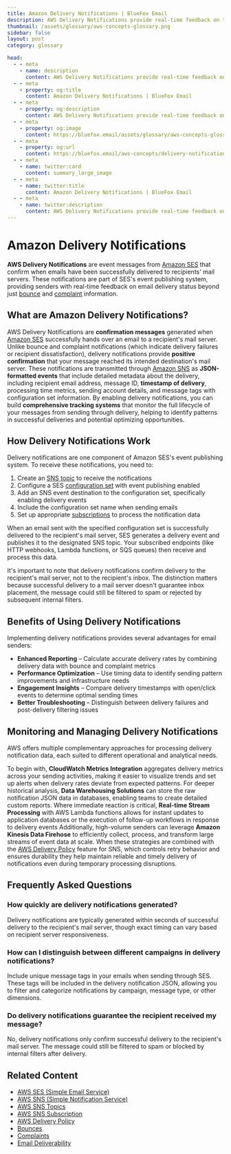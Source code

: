```yaml
---
title: Amazon Delivery Notifications | BlueFox Email
description: AWS Delivery Notifications provide real-time feedback on the status of emails sent through Amazon SES, allowing senders to track successful deliveries and adjust sending strategies accordingly.
thumbnail: /assets/glossary/aws-concepts-glossary.png
sidebar: false
layout: post
category: glossary

head:
  - - meta
    - name: description
      content: AWS Delivery Notifications provide real-time feedback on the status of emails sent through Amazon SES, allowing senders to track successful deliveries and adjust sending strategies accordingly.
  - - meta
    - property: og:title
      content: Amazon Delivery Notifications | BlueFox Email
  - - meta
    - property: og:description
      content: AWS Delivery Notifications provide real-time feedback on the status of emails sent through Amazon SES, allowing senders to track successful deliveries and adjust sending strategies accordingly.
  - - meta
    - property: og:image
      content: https://bluefox.email/assets/glossary/aws-concepts-glossary.png
  - - meta
    - property: og:url
      content: https://bluefox.email/aws-concepts/delivery-notifications
  - - meta
    - name: twitter:card
      content: summary_large_image
  - - meta
    - name: twitter:title
      content: Amazon Delivery Notifications | BlueFox Email
  - - meta
    - name: twitter:description
      content: AWS Delivery Notifications provide real-time feedback on the status of emails sent through Amazon SES, allowing senders to track successful deliveries and adjust sending strategies accordingly.
---
```

<GlossaryNavigation/>

# Amazon Delivery Notifications

**AWS Delivery Notifications** are event messages from [Amazon SES](/aws-concepts/ses) that confirm when emails have been successfully delivered to recipients' mail servers. These notifications are part of SES's event publishing system, providing senders with real-time feedback on email delivery status beyond just [bounce](/email-sending-concepts/bounces) and [complaint](/email-sending-concepts/complaints) information.

## What are Amazon Delivery Notifications?

AWS Delivery Notifications are **confirmation messages** generated when [Amazon SES](/aws-concepts/ses) successfully hands over an email to a recipient's mail server. Unlike bounce and complaint notifications (which indicate delivery failures or recipient dissatisfaction), delivery notifications provide **positive confirmation** that your message reached its intended destination's mail server. These notifications are transmitted through [Amazon SNS](/aws-concepts/sns) as **JSON-formatted events** that include detailed metadata about the delivery, including recipient email address, message ID, **timestamp of delivery**, processing time metrics, sending account details, and message tags with configuration set information. By enabling delivery notifications, you can build **comprehensive tracking systems** that monitor the full lifecycle of your messages from sending through delivery, helping to identify patterns in successful deliveries and potential optimizing opportunities.

## How Delivery Notifications Work

Delivery notifications are one component of Amazon SES's event publishing system. To receive these notifications, you need to:

1. Create an [SNS topic](/aws-concepts/sns-topics) to receive the notifications
2. Configure a SES [configuration set](https://docs.aws.amazon.com/ses/latest/dg/event-publishing-create-configuration-set.html) with event publishing enabled
3. Add an SNS event destination to the configuration set, specifically enabling delivery events
4. Include the configuration set name when sending emails
5. Set up appropriate [subscriptions](/aws-concepts/sns-subscription) to process the notification data

When an email sent with the specified configuration set is successfully delivered to the recipient's mail server, SES generates a delivery event and publishes it to the designated SNS topic. Your subscribed endpoints (like HTTP webhooks, Lambda functions, or SQS queues) then receive and process this data.

It's important to note that delivery notifications confirm delivery to the recipient's mail server, not to the recipient's inbox. The distinction matters because successful delivery to a mail server doesn't guarantee inbox placement, the message could still be filtered to spam or rejected by subsequent internal filters.

## Benefits of Using Delivery Notifications

Implementing delivery notifications provides several advantages for email senders:

- **Enhanced Reporting** – Calculate accurate delivery rates by combining delivery data with bounce and complaint metrics
- **Performance Optimization** – Use timing data to identify sending pattern improvements and infrastructure needs
- **Engagement Insights** – Compare delivery timestamps with open/click events to determine optimal sending times
- **Better Troubleshooting** – Distinguish between delivery failures and post-delivery filtering issues

## Monitoring and Managing Delivery Notifications

AWS offers multiple complementary approaches for processing delivery notification data, each suited to different operational and analytical needs.

To begin with, **CloudWatch Metrics Integration** aggregates delivery metrics across your sending activities, making it easier to visualize trends and set up alerts when delivery rates deviate from expected patterns. For deeper historical analysis, **Data Warehousing Solutions** can store the raw notification JSON data in databases, enabling teams to create detailed custom reports. Where immediate reaction is critical, **Real-time Stream Processing** with AWS Lambda functions allows for instant updates to application databases or the execution of follow-up workflows in response to delivery events Additionally, high-volume senders can leverage **Amazon Kinesis Data Firehose** to efficiently collect, process, and transform large streams of event data at scale. When these strategies are combined with the [AWS Delivery Policy](/aws-concepts/delivery-policy) feature for SNS, which controls retry behavior and ensures durability they help maintain reliable and timely delivery of notifications even during temporary processing disruptions.


## Frequently Asked Questions

### How quickly are delivery notifications generated?

Delivery notifications are typically generated within seconds of successful delivery to the recipient's mail server, though exact timing can vary based on recipient server responsiveness.

### How can I distinguish between different campaigns in delivery notifications?

Include unique message tags in your emails when sending through SES. These tags will be included in the delivery notification JSON, allowing you to filter and categorize notifications by campaign, message type, or other dimensions.

### Do delivery notifications guarantee the recipient received my message?

No, delivery notifications only confirm successful delivery to the recipient's mail server. The message could still be filtered to spam or blocked by internal filters after delivery.

## Related Content

- [AWS SES (Simple Email Service)](/aws-concepts/ses)
- [AWS SNS (Simple Notification Service)](/aws-concepts/sns)
- [AWS SNS Topics](/aws-concepts/sns-topics)
- [AWS SNS Subscription](/aws-concepts/sns-subscription)
- [AWS Delivery Policy](/aws-concepts/delivery-policy)
- [Bounces](/email-sending-concepts/bounces)
- [Complaints](/email-sending-concepts/complaints)
- [Email Deliverability](/email-sending-concepts/deliverability)

<GlossaryCTA />

